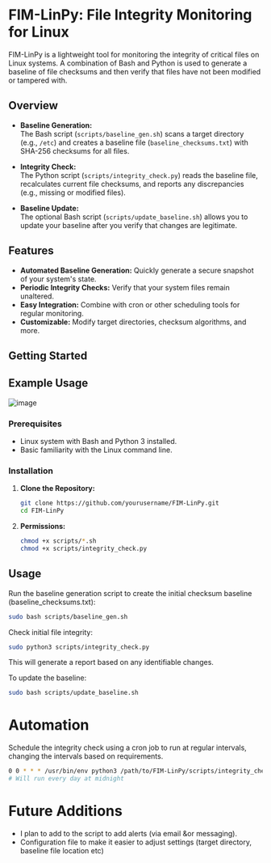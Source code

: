 # FIM-LinPy: File Integrity Monitoring for Linux

FIM-LinPy is a lightweight tool for monitoring the integrity of critical files on Linux systems. A combination of Bash and Python is used to generate a baseline of file checksums and then verify that files have not been modified or tampered with.

## Overview

- **Baseline Generation:**  
  The Bash script (`scripts/baseline_gen.sh`) scans a target directory (e.g., `/etc`) and creates a baseline file (`baseline_checksums.txt`) with SHA-256 checksums for all files.

- **Integrity Check:**  
  The Python script (`scripts/integrity_check.py`) reads the baseline file, recalculates current file checksums, and reports any discrepancies (e.g., missing or modified files).

- **Baseline Update:**  
  The optional Bash script (`scripts/update_baseline.sh`) allows you to update your baseline after you verify that changes are legitimate. 

## Features

- **Automated Baseline Generation:** Quickly generate a secure snapshot of your system's state.
- **Periodic Integrity Checks:** Verify that your system files remain unaltered.
- **Easy Integration:** Combine with cron or other scheduling tools for regular monitoring.
- **Customizable:** Modify target directories, checksum algorithms, and more.

## Getting Started

## Example Usage
![image](https://github.com/user-attachments/assets/0a575944-2fe8-4beb-9677-9103a5b2930b)

### Prerequisites

- Linux system with Bash and Python 3 installed.
- Basic familiarity with the Linux command line.

### Installation

1. **Clone the Repository:**

   ```bash
   git clone https://github.com/yourusername/FIM-LinPy.git
   cd FIM-LinPy
   ```
2. **Permissions:**

   ```bash
   chmod +x scripts/*.sh
   chmod +x scripts/integrity_check.py
   ```
## Usage

Run the baseline generation script to create the initial checksum baseline (baseline_checksums.txt):
  ```bash
  sudo bash scripts/baseline_gen.sh
  ```

Check initial file integrity:
  ```bash
  sudo python3 scripts/integrity_check.py
  ```
This will generate a report based on any identifiable changes.

To update the baseline:
  ```bash
  sudo bash scripts/update_baseline.sh
  ```

# Automation

Schedule the integrity check using a cron job to run at regular intervals, changing the intervals based on requirements.
  ```bash
  0 0 * * * /usr/bin/env python3 /path/to/FIM-LinPy/scripts/integrity_check.py
  # Will run every day at midnight
  ```

# Future Additions
- I plan to add to the script to add alerts (via email &or messaging).
- Configuration file to make it easier to adjust settings (target directory, baseline file location etc)




